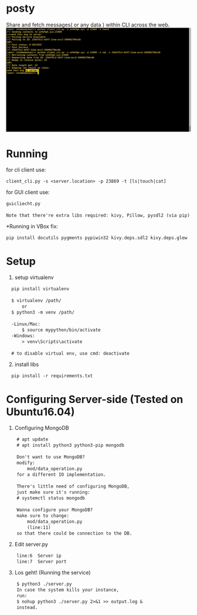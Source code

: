 # posty
Share and fetch messages( or any data ) within CLI across the web.
![image demo](https://github.com/Kevinmuahahaha/posty/blob/master/miscs/out.png)

# Running

for cli client use:
  ```
  client_cli.py -s <server.location> -p 23869 -t [ls|touch|cat]
  ```
   
for GUI client use:
  ```
  guicliecht.py
  
  Note that there're extra libs required: kivy, Pillow, pysdl2 (via pip)
  ```
    
*Running in VBox fix:
  ```
  pip install docutils pygments pypiwin32 kivy.deps.sdl2 kivy.deps.glew
  ```

# Setup
1. setup virtualenv
  ```
	pip install virtualenv

	$ virtualenv /path/ 
		or
	$ python3 -m venv /path/

	-Linux/Mac: 
		$ source mypython/bin/activate
	-Windows: 
		> venv\Scripts\activate

	# to disable virtual env, use cmd: deactivate
```
2. install libs
  ```
	pip install -r requirements.txt
  ```
	

# Configuring Server-side (Tested on Ubuntu16.04)

1. Configuring MongoDB
```
	# apt update
	# apt install python3 python3-pip mongodb

	Don't want to use MongoDB?
	modify:
		mod/data_operation.py 
	for a different IO implementation.
	
	There's little need of configuring MongoDB,
	just make sure it's running:
	# systemctl status mongodb

	Wanna configure your MongoDB?
	make sure to change:
		mod/data_operation.py
		(line:11)
	so that there could be connection to the DB.
```
2. Edit server.py
```
	line:6	Server ip
	line:7	Server port
```
3. Los geht! (Running the service)
```
	$ python3 ./server.py
	In case the system kills your instance,
	run:
	$ nohup python3 ./server.py 2>&1 >> output.log &
	instead.
```

